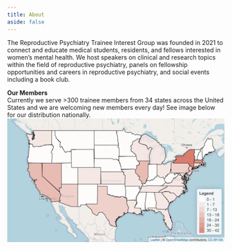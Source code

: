 ```yaml
---
title: About
aside: false
---
```


The Reproductive Psychiatry Trainee Interest Group was founded in 2021 to connect and educate medical students, residents, and fellows interested in women’s mental health. We host speakers on clinical and research topics within the field of reproductive psychiatry, panels on fellowship opportunities and careers in reproductive psychiatry, and social events including a book club.

**Our Members**\
Currently we serve >300 trainee members from 34 states across the United States and we are welcoming new members every day! See image below for our distribution nationally.
<img src="/images/RPT_heatmap_122121.png" style="display: block; margin: auto;" />


